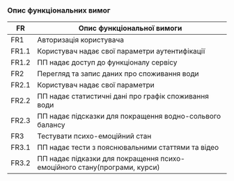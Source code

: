 ### Опис функціональних вимог
| FR   | Опис функціональної вимоги                                              | 
| -----| ------------------------------------------------------------------------|
| FR1  | Авторизація користувача                                                 |
| FR1.1| Користувач надає свої параметри аутентифікації                          | 
| FR1.2| ПП надає доступ до функціоналу сервісу                                  |
| FR2  | Перегляд та запис даних про споживання води                             |
| FR2.1| Користувач надає свої параметри                                         |
| FR2.2| ПП надає статистичні дані про графік споживання води                    |
| FR2.3| ПП надає підсказки для покращення водно-сольвого балансу                |
| FR3  | Тестувати психо-емоційний стан                                          |
| FR3.1| ПП надає тести з пояснювальними статтями та відео                       |
| FR3.2| ПП надає підказки для покращення психо-емоційного стану(програми, курси)|

